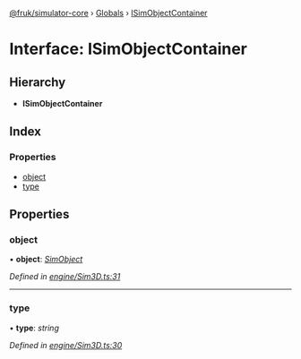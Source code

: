 [@fruk/simulator-core](../README.md) › [Globals](../globals.md) › [ISimObjectContainer](isimobjectcontainer.md)

# Interface: ISimObjectContainer

## Hierarchy

* **ISimObjectContainer**

## Index

### Properties

* [object](isimobjectcontainer.md#object)
* [type](isimobjectcontainer.md#type)

## Properties

###  object

• **object**: *[SimObject](../classes/simobject.md)*

*Defined in [engine/Sim3D.ts:31](https://github.com/FRUK-Simulator/SimulatorCore/blob/cdc4cfb/src/engine/Sim3D.ts#L31)*

___

###  type

• **type**: *string*

*Defined in [engine/Sim3D.ts:30](https://github.com/FRUK-Simulator/SimulatorCore/blob/cdc4cfb/src/engine/Sim3D.ts#L30)*
